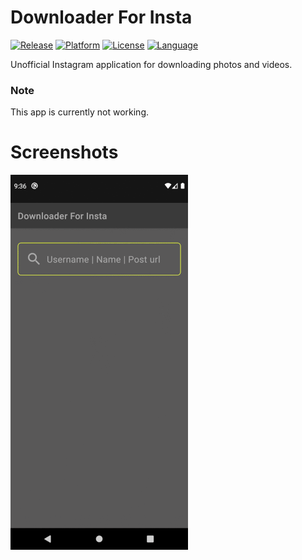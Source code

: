# Downloader For Insta
[![Release](https://img.shields.io/github/v/release/scnplt/downloader-for-insta?style=flat-square)](https://github.com/scnplt/downloader-for-insta/releases/)
[![Platform](https://img.shields.io/badge/platform-android-succes)](https://github.com/scnplt/downloader-for-insta/blob/master/app/build.gradle)
[![License](https://img.shields.io/hexpm/l/plug?style=flat-square)](https://github.com/scnplt/downloader-for-insta/blob/master/LICENSE.md)
[![Language](https://img.shields.io/badge/language-kotlin-red)](https://github.com/scnplt/downloader-for-insta/blob/master/app/build.gradle)

Unofficial Instagram application for downloading photos and videos.

### Note
This app is currently not working.

# Screenshots
![](dfi.gif)
